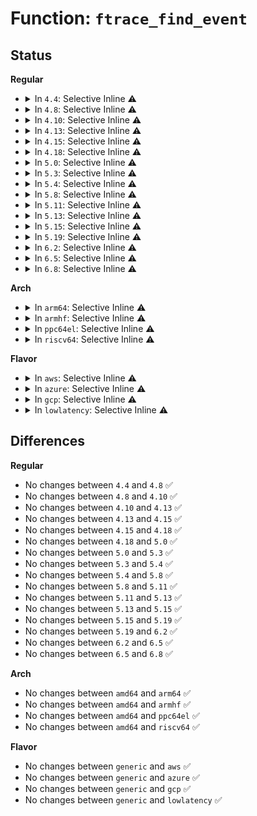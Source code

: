 # Function: <code>ftrace_find_event</code>

## Status
<b>Regular</b>
<ul>
<li>
<details>
<summary>In <code>4.4</code>: Selective Inline ⚠️</summary>

```c
struct trace_event *ftrace_find_event(int type);
```

**Collision:** Unique Global

**Inline:** Selective

**Transformation:** False

**Instances:**

```
In kernel/trace/trace_output.c (ffffffff81153f2a)
Location: kernel/trace/trace_output.c:601
Inline: True
Inline callers:
  - kernel/trace/trace_output.c:register_trace_event
  - kernel/trace/trace_output.c:register_trace_event
Direct callers:
  - kernel/trace/trace.c:print_trace_line
  - kernel/trace/trace.c:print_trace_line
  - kernel/trace/trace.c:print_trace_line
  - kernel/trace/trace.c:print_trace_line
  - kernel/trace/trace_functions_graph.c:print_graph_function_flags
```
**Symbols:**

```
ffffffff811552c0-ffffffff811552e9: ftrace_find_event (STB_GLOBAL)
```
</details>
</li>
<li>
<details>
<summary>In <code>4.8</code>: Selective Inline ⚠️</summary>

```c
struct trace_event *ftrace_find_event(int type);
```

**Collision:** Unique Global

**Inline:** Selective

**Transformation:** False

**Instances:**

```
In kernel/trace/trace_output.c (ffffffff8115d24f)
Location: kernel/trace/trace_output.c:605
Inline: True
Inline callers:
  - kernel/trace/trace_output.c:register_trace_event
  - kernel/trace/trace_output.c:register_trace_event
Direct callers:
  - kernel/trace/trace.c:print_trace_line
  - kernel/trace/trace.c:print_trace_line
  - kernel/trace/trace.c:print_trace_line
  - kernel/trace/trace.c:print_trace_line
  - kernel/trace/trace_functions_graph.c:print_graph_function_flags
```
**Symbols:**

```
ffffffff8115e610-ffffffff8115e637: ftrace_find_event (STB_GLOBAL)
```
</details>
</li>
<li>
<details>
<summary>In <code>4.10</code>: Selective Inline ⚠️</summary>

```c
struct trace_event *ftrace_find_event(int type);
```

**Collision:** Unique Global

**Inline:** Selective

**Transformation:** False

**Instances:**

```
In kernel/trace/trace_output.c (ffffffff81167cbf)
Location: kernel/trace/trace_output.c:605
Inline: True
Inline callers:
  - kernel/trace/trace_output.c:register_trace_event
  - kernel/trace/trace_output.c:register_trace_event
Direct callers:
  - kernel/trace/trace.c:print_trace_line
  - kernel/trace/trace.c:print_trace_line
  - kernel/trace/trace.c:print_trace_line
  - kernel/trace/trace.c:print_trace_line
  - kernel/trace/trace_functions_graph.c:print_graph_function_flags
```
**Symbols:**

```
ffffffff81169080-ffffffff811690a7: ftrace_find_event (STB_GLOBAL)
```
</details>
</li>
<li>
<details>
<summary>In <code>4.13</code>: Selective Inline ⚠️</summary>

```c
struct trace_event *ftrace_find_event(int type);
```

**Collision:** Unique Global

**Inline:** Selective

**Transformation:** False

**Instances:**

```
In kernel/trace/trace_output.c (ffffffff8116af23)
Location: kernel/trace/trace_output.c:675
Inline: True
Inline callers:
  - kernel/trace/trace_output.c:register_trace_event
  - kernel/trace/trace_output.c:register_trace_event
Direct callers:
  - kernel/trace/trace.c:print_trace_line
  - kernel/trace/trace.c:print_trace_line
  - kernel/trace/trace.c:print_trace_line
  - kernel/trace/trace.c:print_trace_line
  - kernel/trace/trace_functions_graph.c:print_graph_function_flags
```
**Symbols:**

```
ffffffff8116c080-ffffffff8116c0ac: ftrace_find_event (STB_GLOBAL)
```
</details>
</li>
<li>
<details>
<summary>In <code>4.15</code>: Selective Inline ⚠️</summary>

```c
struct trace_event *ftrace_find_event(int type);
```

**Collision:** Unique Global

**Inline:** Selective

**Transformation:** False

**Instances:**

```
In kernel/trace/trace_output.c (ffffffff81178003)
Location: kernel/trace/trace_output.c:666
Inline: True
Inline callers:
  - kernel/trace/trace_output.c:register_trace_event
  - kernel/trace/trace_output.c:register_trace_event
Direct callers:
  - kernel/trace/trace.c:print_trace_line
  - kernel/trace/trace.c:print_trace_line
  - kernel/trace/trace.c:print_trace_line
  - kernel/trace/trace.c:print_trace_line
  - kernel/trace/trace_functions_graph.c:print_graph_function_flags
```
**Symbols:**

```
ffffffff81179110-ffffffff8117913c: ftrace_find_event (STB_GLOBAL)
```
</details>
</li>
<li>
<details>
<summary>In <code>4.18</code>: Selective Inline ⚠️</summary>

```c
struct trace_event *ftrace_find_event(int type);
```

**Collision:** Unique Global

**Inline:** Selective

**Transformation:** False

**Instances:**

```
In kernel/trace/trace_output.c (ffffffff8118716e)
Location: kernel/trace/trace_output.c:667
Inline: True
Inline callers:
  - kernel/trace/trace_output.c:register_trace_event
  - kernel/trace/trace_output.c:register_trace_event
Direct callers:
  - kernel/trace/trace.c:print_trace_line
  - kernel/trace/trace.c:print_trace_line
  - kernel/trace/trace.c:print_trace_line
  - kernel/trace/trace.c:print_trace_line
  - kernel/trace/trace_functions_graph.c:print_graph_function_flags
```
**Symbols:**

```
ffffffff811882f0-ffffffff81188317: ftrace_find_event (STB_GLOBAL)
```
</details>
</li>
<li>
<details>
<summary>In <code>5.0</code>: Selective Inline ⚠️</summary>

```c
struct trace_event *ftrace_find_event(int type);
```

**Collision:** Unique Global

**Inline:** Selective

**Transformation:** False

**Instances:**

```
In kernel/trace/trace_output.c (ffffffff81194ade)
Location: kernel/trace/trace_output.c:646
Inline: True
Inline callers:
  - kernel/trace/trace_output.c:register_trace_event
  - kernel/trace/trace_output.c:register_trace_event
Direct callers:
  - kernel/trace/trace.c:print_trace_line
  - kernel/trace/trace.c:print_trace_line
  - kernel/trace/trace.c:print_trace_line
  - kernel/trace/trace.c:print_trace_line
  - kernel/trace/trace_functions_graph.c:print_graph_function_flags
```
**Symbols:**

```
ffffffff81195ba0-ffffffff81195bc7: ftrace_find_event (STB_GLOBAL)
```
</details>
</li>
<li>
<details>
<summary>In <code>5.3</code>: Selective Inline ⚠️</summary>

```c
struct trace_event *ftrace_find_event(int type);
```

**Collision:** Unique Global

**Inline:** Selective

**Transformation:** False

**Instances:**

```
In kernel/trace/trace_output.c (ffffffff811a288e)
Location: kernel/trace/trace_output.c:646
Inline: True
Inline callers:
  - kernel/trace/trace_output.c:register_trace_event
  - kernel/trace/trace_output.c:register_trace_event
Direct callers:
  - kernel/trace/trace.c:print_trace_line
  - kernel/trace/trace.c:print_trace_line
  - kernel/trace/trace.c:print_trace_line
  - kernel/trace/trace.c:print_trace_line
  - kernel/trace/trace_functions_graph.c:print_graph_function_flags
```
**Symbols:**

```
ffffffff811a3870-ffffffff811a3892: ftrace_find_event (STB_GLOBAL)
```
</details>
</li>
<li>
<details>
<summary>In <code>5.4</code>: Selective Inline ⚠️</summary>

```c
struct trace_event *ftrace_find_event(int type);
```

**Collision:** Unique Global

**Inline:** Selective

**Transformation:** False

**Instances:**

```
In kernel/trace/trace_output.c (ffffffff811ae1dc)
Location: kernel/trace/trace_output.c:646
Inline: True
Inline callers:
  - kernel/trace/trace_output.c:register_trace_event
  - kernel/trace/trace_output.c:register_trace_event
Direct callers:
  - kernel/trace/trace.c:print_trace_line
  - kernel/trace/trace.c:print_trace_line
  - kernel/trace/trace.c:print_trace_line
  - kernel/trace/trace.c:print_trace_line
  - kernel/trace/trace_functions_graph.c:print_graph_function_flags
```
**Symbols:**

```
ffffffff811af240-ffffffff811af262: ftrace_find_event (STB_GLOBAL)
```
</details>
</li>
<li>
<details>
<summary>In <code>5.8</code>: Selective Inline ⚠️</summary>

```c
struct trace_event *ftrace_find_event(int type);
```

**Collision:** Unique Global

**Inline:** Selective

**Transformation:** False

**Instances:**

```
In kernel/trace/trace_output.c (ffffffff811c699b)
Location: kernel/trace/trace_output.c:658
Inline: True
Inline callers:
  - kernel/trace/trace_output.c:register_trace_event
  - kernel/trace/trace_output.c:register_trace_event
Direct callers:
  - kernel/trace/trace.c:print_bin_fmt
  - kernel/trace/trace.c:print_hex_fmt
  - kernel/trace/trace.c:print_raw_fmt
  - kernel/trace/trace.c:print_trace_fmt
  - kernel/trace/trace_functions_graph.c:print_graph_comment
```
**Symbols:**

```
ffffffff811c7320-ffffffff811c7342: ftrace_find_event (STB_GLOBAL)
```
</details>
</li>
<li>
<details>
<summary>In <code>5.11</code>: Selective Inline ⚠️</summary>

```c
struct trace_event *ftrace_find_event(int type);
```

**Collision:** Unique Global

**Inline:** Selective

**Transformation:** False

**Instances:**

```
In kernel/trace/trace_output.c (ffffffff811c3fcb)
Location: kernel/trace/trace_output.c:658
Inline: True
Inline callers:
  - kernel/trace/trace_output.c:register_trace_event
  - kernel/trace/trace_output.c:register_trace_event
Direct callers:
  - kernel/trace/trace.c:print_bin_fmt
  - kernel/trace/trace.c:print_hex_fmt
  - kernel/trace/trace.c:print_raw_fmt
  - kernel/trace/trace.c:print_trace_fmt
  - kernel/trace/trace_functions_graph.c:print_graph_comment
```
**Symbols:**

```
ffffffff811c4a30-ffffffff811c4a52: ftrace_find_event (STB_GLOBAL)
```
</details>
</li>
<li>
<details>
<summary>In <code>5.13</code>: Selective Inline ⚠️</summary>

```c
struct trace_event *ftrace_find_event(int type);
```

**Collision:** Unique Global

**Inline:** Selective

**Transformation:** False

**Instances:**

```
In kernel/trace/trace_output.c (ffffffff811c4f1b)
Location: kernel/trace/trace_output.c:676
Inline: True
Inline callers:
  - kernel/trace/trace_output.c:register_trace_event
  - kernel/trace/trace_output.c:register_trace_event
Direct callers:
  - kernel/trace/trace.c:print_trace_line
  - kernel/trace/trace.c:print_trace_line
  - kernel/trace/trace.c:print_trace_line
  - kernel/trace/trace.c:print_trace_fmt
  - kernel/trace/trace.c:trace_check_vprintf
  - kernel/trace/trace_functions_graph.c:print_graph_comment
```
**Symbols:**

```
ffffffff811c5c30-ffffffff811c5c52: ftrace_find_event (STB_GLOBAL)
```
</details>
</li>
<li>
<details>
<summary>In <code>5.15</code>: Selective Inline ⚠️</summary>

```c
struct trace_event *ftrace_find_event(int type);
```

**Collision:** Unique Global

**Inline:** Selective

**Transformation:** False

**Instances:**

```
In kernel/trace/trace_output.c (ffffffff811f045b)
Location: kernel/trace/trace_output.c:681
Inline: True
Inline callers:
  - kernel/trace/trace_output.c:register_trace_event
  - kernel/trace/trace_output.c:register_trace_event
Direct callers:
  - kernel/trace/trace.c:print_trace_line
  - kernel/trace/trace.c:print_trace_line
  - kernel/trace/trace.c:print_trace_line
  - kernel/trace/trace.c:print_trace_fmt
  - kernel/trace/trace.c:trace_check_vprintf
  - kernel/trace/trace_functions_graph.c:print_graph_comment
  - kernel/trace/trace_eprobe.c:print_eprobe_event
```
**Symbols:**

```
ffffffff811f1220-ffffffff811f1242: ftrace_find_event (STB_GLOBAL)
```
</details>
</li>
<li>
<details>
<summary>In <code>5.19</code>: Selective Inline ⚠️</summary>

```c
struct trace_event *ftrace_find_event(int type);
```

**Collision:** Unique Global

**Inline:** Selective

**Transformation:** False

**Instances:**

```
In kernel/trace/trace_output.c (ffffffff81228b47)
Location: kernel/trace/trace_output.c:676
Inline: True
Inline callers:
  - kernel/trace/trace_output.c:register_trace_event
  - kernel/trace/trace_output.c:register_trace_event
Direct callers:
  - kernel/trace/trace.c:print_trace_line
  - kernel/trace/trace.c:print_trace_line
  - kernel/trace/trace.c:print_trace_line
  - kernel/trace/trace.c:print_trace_fmt
  - kernel/trace/trace.c:trace_check_vprintf
  - kernel/trace/trace_functions_graph.c:print_graph_comment
  - kernel/trace/trace_eprobe.c:print_eprobe_event
```
**Symbols:**

```
ffffffff81229a70-ffffffff81229a98: ftrace_find_event (STB_GLOBAL)
```
</details>
</li>
<li>
<details>
<summary>In <code>6.2</code>: Selective Inline ⚠️</summary>

```c
struct trace_event *ftrace_find_event(int type);
```

**Collision:** Unique Global

**Inline:** Selective

**Transformation:** False

**Instances:**

```
In kernel/trace/trace_output.c (ffffffff812741fa)
Location: kernel/trace/trace_output.c:676
Inline: True
Inline callers:
  - kernel/trace/trace_output.c:register_trace_event
Direct callers:
  - kernel/trace/trace.c:print_trace_line
  - kernel/trace/trace.c:print_trace_line
  - kernel/trace/trace.c:print_trace_line
  - kernel/trace/trace.c:print_trace_fmt
  - kernel/trace/trace.c:trace_check_vprintf
  - kernel/trace/trace_functions_graph.c:print_graph_comment
  - kernel/trace/trace_eprobe.c:print_eprobe_event
```
**Symbols:**

```
ffffffff81275190-ffffffff812751b8: ftrace_find_event (STB_GLOBAL)
```
</details>
</li>
<li>
<details>
<summary>In <code>6.5</code>: Selective Inline ⚠️</summary>

```c
struct trace_event *ftrace_find_event(int type);
```

**Collision:** Unique Global

**Inline:** Selective

**Transformation:** False

**Instances:**

```
In kernel/trace/trace_output.c (ffffffff8128af2a)
Location: kernel/trace/trace_output.c:679
Inline: True
Inline callers:
  - kernel/trace/trace_output.c:register_trace_event
Direct callers:
  - kernel/trace/trace.c:print_trace_line
  - kernel/trace/trace.c:print_trace_line
  - kernel/trace/trace.c:print_trace_line
  - kernel/trace/trace.c:print_trace_fmt
  - kernel/trace/trace.c:trace_check_vprintf
  - kernel/trace/trace_functions_graph.c:print_graph_comment
  - kernel/trace/trace_eprobe.c:print_eprobe_event
```
**Symbols:**

```
ffffffff8128c960-ffffffff8128c98d: ftrace_find_event (STB_GLOBAL)
```
</details>
</li>
<li>
<details>
<summary>In <code>6.8</code>: Selective Inline ⚠️</summary>

```c
struct trace_event *ftrace_find_event(int type);
```

**Collision:** Unique Global

**Inline:** Selective

**Transformation:** False

**Instances:**

```
In kernel/trace/trace_output.c (ffffffff812a62da)
Location: kernel/trace/trace_output.c:679
Inline: True
Inline callers:
  - kernel/trace/trace_output.c:register_trace_event
Direct callers:
  - kernel/trace/trace.c:print_trace_line
  - kernel/trace/trace.c:print_trace_line
  - kernel/trace/trace.c:print_trace_line
  - kernel/trace/trace.c:print_trace_fmt
  - kernel/trace/trace.c:trace_check_vprintf
  - kernel/trace/trace_functions_graph.c:print_graph_comment
  - kernel/trace/trace_eprobe.c:print_eprobe_event
```
**Symbols:**

```
ffffffff812a7d30-ffffffff812a7d5d: ftrace_find_event (STB_GLOBAL)
```
</details>
</li>
</ul>
<b>Arch</b>
<ul>
<li>
<details>
<summary>In <code>arm64</code>: Selective Inline ⚠️</summary>

```c
struct trace_event *ftrace_find_event(int type);
```

**Collision:** Unique Global

**Inline:** Selective

**Transformation:** False

**Instances:**

```
In kernel/trace/trace_output.c (ffff80001022b5b8)
Location: kernel/trace/trace_output.c:646
Inline: True
Inline callers:
  - kernel/trace/trace_output.c:register_trace_event
  - kernel/trace/trace_output.c:register_trace_event
Direct callers:
  - kernel/trace/trace.c:print_trace_line
  - kernel/trace/trace.c:print_trace_line
  - kernel/trace/trace.c:print_trace_line
  - kernel/trace/trace.c:print_trace_line
  - kernel/trace/trace_functions_graph.c:print_graph_function_flags
```
**Symbols:**

```
ffff80001022c878-ffff80001022c8ac: ftrace_find_event (STB_GLOBAL)
```
</details>
</li>
<li>
<details>
<summary>In <code>armhf</code>: Selective Inline ⚠️</summary>

```c
struct trace_event *ftrace_find_event(int type);
```

**Collision:** Unique Global

**Inline:** Selective

**Transformation:** False

**Instances:**

```
In kernel/trace/trace_output.c (c0468bb8)
Location: kernel/trace/trace_output.c:646
Inline: True
Inline callers:
  - kernel/trace/trace_output.c:register_trace_event
  - kernel/trace/trace_output.c:register_trace_event
Direct callers:
  - kernel/trace/trace.c:print_trace_line
  - kernel/trace/trace.c:print_trace_line
  - kernel/trace/trace.c:print_trace_line
  - kernel/trace/trace.c:print_trace_line
  - kernel/trace/trace_functions_graph.c:print_graph_function_flags
```
**Symbols:**

```
c046a058-c046a09c: ftrace_find_event (STB_GLOBAL)
```
</details>
</li>
<li>
<details>
<summary>In <code>ppc64el</code>: Selective Inline ⚠️</summary>

```c
struct trace_event *ftrace_find_event(int type);
```

**Collision:** Unique Global

**Inline:** Selective

**Transformation:** False

**Instances:**

```
In kernel/trace/trace_output.c (c0000000002b3528)
Location: kernel/trace/trace_output.c:646
Inline: True
Inline callers:
  - kernel/trace/trace_output.c:register_trace_event
  - kernel/trace/trace_output.c:register_trace_event
Direct callers:
  - kernel/trace/trace.c:print_trace_line
  - kernel/trace/trace.c:print_trace_line
  - kernel/trace/trace.c:print_trace_line
  - kernel/trace/trace.c:print_trace_line
  - kernel/trace/trace_functions_graph.c:print_graph_function_flags
```
**Symbols:**

```
c0000000002b4f20-c0000000002b4f6c: ftrace_find_event (STB_GLOBAL)
```
</details>
</li>
<li>
<details>
<summary>In <code>riscv64</code>: Selective Inline ⚠️</summary>

```c
struct trace_event *ftrace_find_event(int type);
```

**Collision:** Unique Global

**Inline:** Selective

**Transformation:** False

**Instances:**

```
In kernel/trace/trace_output.c (ffffffe0001856e0)
Location: kernel/trace/trace_output.c:646
Inline: True
Inline callers:
  - kernel/trace/trace_output.c:register_trace_event
  - kernel/trace/trace_output.c:register_trace_event
Direct callers:
  - kernel/trace/trace.c:print_trace_line
  - kernel/trace/trace.c:print_trace_line
  - kernel/trace/trace.c:print_trace_line
  - kernel/trace/trace.c:print_trace_line
  - kernel/trace/trace_functions_graph.c:print_graph_function_flags
```
**Symbols:**

```
ffffffe0001865e6-ffffffe000186616: ftrace_find_event (STB_GLOBAL)
```
</details>
</li>
</ul>
<b>Flavor</b>
<ul>
<li>
<details>
<summary>In <code>aws</code>: Selective Inline ⚠️</summary>

```c
struct trace_event *ftrace_find_event(int type);
```

**Collision:** Unique Global

**Inline:** Selective

**Transformation:** False

**Instances:**

```
In kernel/trace/trace_output.c (ffffffff811a67fc)
Location: kernel/trace/trace_output.c:646
Inline: True
Inline callers:
  - kernel/trace/trace_output.c:register_trace_event
  - kernel/trace/trace_output.c:register_trace_event
Direct callers:
  - kernel/trace/trace.c:print_trace_line
  - kernel/trace/trace.c:print_trace_line
  - kernel/trace/trace.c:print_trace_line
  - kernel/trace/trace.c:print_trace_line
  - kernel/trace/trace_functions_graph.c:print_graph_function_flags
```
**Symbols:**

```
ffffffff811a7860-ffffffff811a7882: ftrace_find_event (STB_GLOBAL)
```
</details>
</li>
<li>
<details>
<summary>In <code>azure</code>: Selective Inline ⚠️</summary>

```c
struct trace_event *ftrace_find_event(int type);
```

**Collision:** Unique Global

**Inline:** Selective

**Transformation:** False

**Instances:**

```
In kernel/trace/trace_output.c (ffffffff8119977c)
Location: kernel/trace/trace_output.c:646
Inline: True
Inline callers:
  - kernel/trace/trace_output.c:register_trace_event
  - kernel/trace/trace_output.c:register_trace_event
Direct callers:
  - kernel/trace/trace.c:print_trace_line
  - kernel/trace/trace.c:print_trace_line
  - kernel/trace/trace.c:print_trace_line
  - kernel/trace/trace.c:print_trace_line
  - kernel/trace/trace_functions_graph.c:print_graph_function_flags
```
**Symbols:**

```
ffffffff8119a7e0-ffffffff8119a802: ftrace_find_event (STB_GLOBAL)
```
</details>
</li>
<li>
<details>
<summary>In <code>gcp</code>: Selective Inline ⚠️</summary>

```c
struct trace_event *ftrace_find_event(int type);
```

**Collision:** Unique Global

**Inline:** Selective

**Transformation:** False

**Instances:**

```
In kernel/trace/trace_output.c (ffffffff811a45cc)
Location: kernel/trace/trace_output.c:646
Inline: True
Inline callers:
  - kernel/trace/trace_output.c:register_trace_event
  - kernel/trace/trace_output.c:register_trace_event
Direct callers:
  - kernel/trace/trace.c:print_trace_line
  - kernel/trace/trace.c:print_trace_line
  - kernel/trace/trace.c:print_trace_line
  - kernel/trace/trace.c:print_trace_line
  - kernel/trace/trace_functions_graph.c:print_graph_function_flags
```
**Symbols:**

```
ffffffff811a5630-ffffffff811a5652: ftrace_find_event (STB_GLOBAL)
```
</details>
</li>
<li>
<details>
<summary>In <code>lowlatency</code>: Selective Inline ⚠️</summary>

```c
struct trace_event *ftrace_find_event(int type);
```

**Collision:** Unique Global

**Inline:** Selective

**Transformation:** False

**Instances:**

```
In kernel/trace/trace_output.c (ffffffff811b235c)
Location: kernel/trace/trace_output.c:646
Inline: True
Inline callers:
  - kernel/trace/trace_output.c:register_trace_event
  - kernel/trace/trace_output.c:register_trace_event
Direct callers:
  - kernel/trace/trace.c:print_trace_line
  - kernel/trace/trace.c:print_trace_line
  - kernel/trace/trace.c:print_trace_line
  - kernel/trace/trace.c:print_trace_line
  - kernel/trace/trace_functions_graph.c:print_graph_function_flags
```
**Symbols:**

```
ffffffff811b33d0-ffffffff811b33f2: ftrace_find_event (STB_GLOBAL)
```
</details>
</li>
</ul>

## Differences
<b>Regular</b>
<ul>
<li>
No changes between <code>4.4</code> and <code>4.8</code> ✅
</li>
<li>
No changes between <code>4.8</code> and <code>4.10</code> ✅
</li>
<li>
No changes between <code>4.10</code> and <code>4.13</code> ✅
</li>
<li>
No changes between <code>4.13</code> and <code>4.15</code> ✅
</li>
<li>
No changes between <code>4.15</code> and <code>4.18</code> ✅
</li>
<li>
No changes between <code>4.18</code> and <code>5.0</code> ✅
</li>
<li>
No changes between <code>5.0</code> and <code>5.3</code> ✅
</li>
<li>
No changes between <code>5.3</code> and <code>5.4</code> ✅
</li>
<li>
No changes between <code>5.4</code> and <code>5.8</code> ✅
</li>
<li>
No changes between <code>5.8</code> and <code>5.11</code> ✅
</li>
<li>
No changes between <code>5.11</code> and <code>5.13</code> ✅
</li>
<li>
No changes between <code>5.13</code> and <code>5.15</code> ✅
</li>
<li>
No changes between <code>5.15</code> and <code>5.19</code> ✅
</li>
<li>
No changes between <code>5.19</code> and <code>6.2</code> ✅
</li>
<li>
No changes between <code>6.2</code> and <code>6.5</code> ✅
</li>
<li>
No changes between <code>6.5</code> and <code>6.8</code> ✅
</li>
</ul>
<b>Arch</b>
<ul>
<li>
No changes between <code>amd64</code> and <code>arm64</code> ✅
</li>
<li>
No changes between <code>amd64</code> and <code>armhf</code> ✅
</li>
<li>
No changes between <code>amd64</code> and <code>ppc64el</code> ✅
</li>
<li>
No changes between <code>amd64</code> and <code>riscv64</code> ✅
</li>
</ul>
<b>Flavor</b>
<ul>
<li>
No changes between <code>generic</code> and <code>aws</code> ✅
</li>
<li>
No changes between <code>generic</code> and <code>azure</code> ✅
</li>
<li>
No changes between <code>generic</code> and <code>gcp</code> ✅
</li>
<li>
No changes between <code>generic</code> and <code>lowlatency</code> ✅
</li>
</ul>

